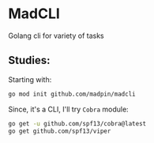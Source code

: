 # MadCLI
Golang cli for variety of tasks

## Studies:

Starting with:
```bash
go mod init github.com/madpin/madcli
```

Since, it's a CLI, I'll try `Cobra` module:
```bash
go get -u github.com/spf13/cobra@latest
go get github.com/spf13/viper
```